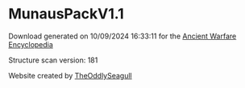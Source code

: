 # MunausPackV1.1

Download generated on 10/09/2024 16:33:11 for the [Ancient Warfare Encyclopedia](http://ancient-warfare.legends-of-gramdatis.com/)

Structure scan version: 181

Website created by [TheOddlySeagull](https://github.com/TheOddlySeagull/ancient-warfare-encyclopedia-website)
